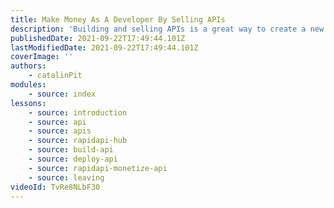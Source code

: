 ```yaml
---
title: Make Money As A Developer By Selling APIs
description: 'Building and selling APIs is a great way to create a new source of passive income. Thus, in this video, you will see how to monetize your API!'
publishedDate: 2021-09-22T17:49:44.101Z
lastModifiedDate: 2021-09-22T17:49:44.101Z
coverImage: ''
authors:
    - catalinPit
modules:
    - source: index
lessons:
    - source: introduction
    - source: api
    - source: apis
    - source: rapidapi-hub
    - source: build-api
    - source: deploy-api
    - source: rapidapi-monetize-api
    - source: leaving
videoId: TvRe8NLbF30
---
```

